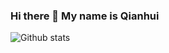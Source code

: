 ### Hi there 👋 My name is Qianhui





![Github stats](https://github-readme-stats.vercel.app/api?username=eksinyue&show_icons=true&count_private=true)
<!--
**qian119-w/qian119-w** is a ✨ _special_ ✨ repository because its `README.md` (this file) appears on your GitHub profile.

Here are some ideas to get you started:

- 🔭 I’m currently working on ...
- 🌱 I’m currently learning ...
- 👯 I’m looking to collaborate on ...
- 🤔 I’m looking for help with ...
- 💬 Ask me about ...
- 📫 How to reach me: ...
- 😄 Pronouns: ...
- ⚡ Fun fact: ...
-->
